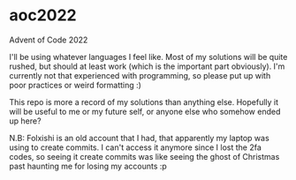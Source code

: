 # aoc2022
Advent of Code 2022

I'll be using whatever languages I feel like. Most of my solutions will be quite rushed, but should at least work (which is the important part obviously). I'm currently not that experienced with programming, so please put up with poor practices or weird formatting :)

This repo is more a record of my solutions than anything else. Hopefully it will be useful to me or my future self, or anyone else who somehow ended up here? 

N.B: Folxishi is an old account that I had, that apparently my laptop was using to create commits. I can't access it anymore since I lost the 2fa codes, so seeing it create commits was like seeing the ghost of Christmas past haunting me for losing my accounts :p
